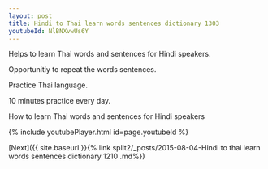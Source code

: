 ```yaml
---
layout: post
title: Hindi to Thai learn words sentences dictionary 1303 
youtubeId: NlBNXvwUs6Y
---
```

 
 
Helps to learn Thai words and sentences for Hindi speakers.

Opportunitiy to repeat the words sentences. 

Practice Thai language. 
 
10 minutes practice every day. 
 
How to learn Thai words and sentences for Hindi speakers 
 
{% include youtubePlayer.html id=page.youtubeId %}
 
 
[Next]({{ site.baseurl }}{% link  split2/_posts/2015-08-04-Hindi to thai learn words sentences dictionary 1210 .md%})
 
